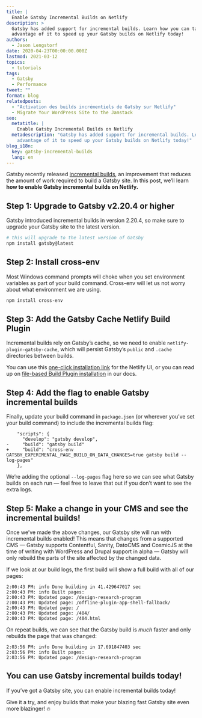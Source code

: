 ```yaml
---
title: |
  Enable Gatsby Incremental Builds on Netlify
description: >
  Gatsby has added support for incremental builds. Learn how you can take
  advantage of it to speed up your Gatsby builds on Netlify today!
authors:
  - Jason Lengstorf
date: 2020-04-23T00:00:00.000Z
lastmod: 2021-03-12
topics:
  - tutorials
tags:
  - Gatsby
  - Performance
tweet: ""
format: blog
relatedposts:
  - "Activation des builds incrémentiels de Gatsby sur Netlify"
  - Migrate Your WordPress Site to the Jamstack
seo:
  metatitle: |
    Enable Gatsby Incremental Builds on Netlify
  metadescription: "Gatsby has added support for incremental builds. Learn how you can take
    advantage of it to speed up your Gatsby builds on Netlify today!"
blog_i18n:
  key: gatsby-incremental-builds
  lang: en
---
```


Gatsby recently released [incremental builds](https://www.gatsbyjs.org/docs/page-build-optimizations-for-incremental-data-changes/), an improvement that reduces the amount of work required to build a Gatsby site. In this post, we’ll learn **how to enable Gatsby incremental builds on Netlify.**

## Step 1: Upgrade to Gatsby v2.20.4 or higher

Gatsby introduced incremental builds in version 2.20.4, so make sure to upgrade your Gatsby site to the latest version.

```bash
# this will upgrade to the latest version of Gatsby
npm install gatsby@latest
```

## Step 2: Install cross-env

Most Windows command prompts will choke when you set environment variables as part of your build command. Cross-env will let us not worry about what environment we are using.

```bash
npm install cross-env
```

## Step 3: Add the Gatsby Cache Netlify Build Plugin

Incremental builds rely on Gatsby’s cache, so we need to enable `netlify-plugin-gatsby-cache`, which will persist Gatsby’s `public` and `.cache` directories between builds.

You can use this [one-click installation link](http://app.netlify.com/plugins/netlify-plugin-gatsby-cache/install) for the Netlify UI, or you can read up on [file-based Build Plugin installation](https://docs.netlify.com/configure-builds/build-plugins/#file-based-installation) in our docs.


## Step 4: Add the flag to enable Gatsby incremental builds

Finally, update your build command in `package.json` (or wherever you’ve set your build command) to include the incremental builds flag:

```diff-json
    "scripts": {
      "develop": "gatsby develop",
-     "build": "gatsby build"
+     "build": "cross-env GATSBY_EXPERIMENTAL_PAGE_BUILD_ON_DATA_CHANGES=true gatsby build --log-pages"
    },
```

We’re adding the optional `--log-pages` flag here so we can see what Gatsby builds on each run — feel free to leave that out if you don’t want to see the extra logs.

## Step 5: Make a change in your CMS and see the incremental builds!

Once we’ve made the above changes, our Gatsby site will run with incremental builds enabled! This means that changes from a supported CMS — Gatsby supports Contentful, Sanity, DatoCMS and CosmicJS at the time of writing with WordPress and Drupal support in alpha — Gatsby will only rebuild the parts of the site affected by the changed data.

If we look at our build logs, the first build will show a full build with all of our pages:

```text
2:00:43 PM: info Done building in 41.429647017 sec
2:00:43 PM: info Built pages:
2:00:43 PM: Updated page: /design-research-program
2:00:43 PM: Updated page: /offline-plugin-app-shell-fallback/
2:00:43 PM: Updated page: /
2:00:43 PM: Updated page: /404/
2:00:43 PM: Updated page: /404.html
```

On repeat builds, we can see that the Gatsby build is _much_ faster and only rebuilds the page that was changed:

```text
2:03:56 PM: info Done building in 17.691847403 sec
2:03:56 PM: info Built pages:
2:03:56 PM: Updated page: /design-research-program
```

## You can use Gatsby incremental builds today!

If you’ve got a Gatsby site, you can enable incremental builds today!

Give it a try, and enjoy builds that make your blazing fast Gatsby site even more blazinger! 🔥
